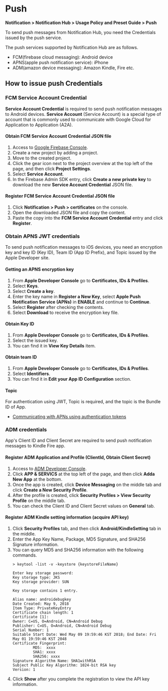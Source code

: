<style>
.page__rnb .lst_rnb_item .rnb_item:first-of-type a {
    display: inline !important;
}
</style>
<h1>Push</h1>

**Notification > Notification Hub > Usage Policy and Preset Guide > Push**

To send push messages from Notification Hub, you need the Credentials issued by the push service.

The push services supported by Notification Hub are as follows.
* FCM(firebase cloud messaging): Android device 
* APNS(apple push notification service): iPhone
* ADM(amazon device messaging): Amazon Kindle, Fire etc.

## How to issue push Credentials

<span id="get-fcm-service-account-credential"></span>

### FCM Service Account Credential
**Service Account Credential** is required to send push notification messages to Android devices.
**Service Account** (Service Account) is a special type of account that is commonly used to communicate with Google Cloud for Application to Application (A2A).

#### Obtain FCM Service Account Credential JSON file
1. Access to [Google Firebase Console](https://console.firebase.google.com).
2. Create a new project by adding a project.
3. Move to the created project.
4. Click the gear icon next to the project overview at the top left of the page, and then click **Project Settings**.
5. Select **Service Account**.
6. In the Firebase Admin SDK entry, click **Create a new private key** to download the new **Service Account Credential** JSON file.

#### Register FCM Service Account Credential JSON file
1. Click **Notification > Push > certificates** on the console.
2. Open the downloaded JSON file and copy the content.
3. Paste the copy into the **FCM Service Account Credential** entry and click **Register**.

<span id="get-apns-jwt"></span>

### Obtain APNS JWT credentials
To send push notification messages to iOS devices, you need an encryption key and key ID (Key ID), Team ID (App ID Prefix), and Topic issued by the Apple Developer site.

#### Getting an APNS encryption key
1. From **Apple Developer Console** go to **Certificates, IDs & Profiles**.
2. Select **Keys**.
3. Select **Create a key**.
4. Enter the key name in **Register a New Key**, select **Apple Push Notification Service (APNs)** in **ENABLE** and continue to **Continue**.
5. Select **Register** after checking the contents.
6. Select **Download** to receive the encryption key file.

#### Obtain Key ID
1. From **Apple Developer Console** go to **Certificates, IDs & Profiles**.
2. Select the issued key.
3. You can find it in **View Key Details** item.

#### Obtain team ID
1. From **Apple Developer Console** go to **Certificates, IDs & Profiles**.
2. Select **Identifiers**.
3. You can find it in **Edit your App ID Configuration** section.

#### Topic
For authentication using JWT, Topic is required, and the topic is the Bundle ID of App.


* [Communicating with APNs using authentication tokens](https://developer.apple.com/kr/help/account/configure-app-capabilities/communicate-with-apns-using-authentication-tokens)


<span id="get-adm-credential"></span>

### ADM credentials

App's Client ID and Client Secret are required to send push notification messages to Kindle Fire app.

#### Register ADM Application and Profile (ClientId, Obtain Client Secret)
1. Access to [ADM Developer Console](https://developer.amazon.com/home.html).
2. Click **APP & SERVICS** at the top left of the page, and then click **Adda New App** at the bottom.
3. Once the app is created, click **Device Messaging** on the middle tab and click **Create a New Security Profile**.
4. After the profile is created, click **Security Profiles > View Security Profile** on the middle tab.
5. You can check the Client ID and Client Secret values on **General** tab.

#### Register ADM Kindle setting information (acquire API key)
1. Click **Security Profiles** tab, and then click **Android/KindleSetting** tab in the middle.
2. Enter the App Key Name, Package, MD5 Signature, and SHA256 Signature information.
3. You can query MD5 and SHA256 information with the following commands.
    ```
    > keytool -list -v -keystore {keystoreFileName} 
     
    Enter key storage password: 
    Key storage type: JKS 
    Key storage provider: SUN 
     
    Key storage contains 1 entry.
     
    Alias name: androidebugkey 
    Date Created: May 9, 2018 
    Item Type: PrivateKeyEntry 
    Certificate chain length: 1 
    Certificate [1]: 
    Owner: C=US, O=Android, CN=Android Debug 
    Publisher: C=US, O=Android, CN=Android Debug 
    Serial Number: 1 
    Suitable Start Date: Wed May 09 19:59:46 KST 2018; End Date: Fri May 01 19:59:46 KST 2048
    Certificate Fingerprint: 
             MD5:  xxxx 
             SHA1: xxxx 
             SHA256: xxxx 
    Signature Algorithm Name: SHA1withRSA 
    Subject Public Key Algorithm: 1024-bit RSA key 
    Version: 1
    ```
4. Click **Show** after you complete the registration to view the API key information.

